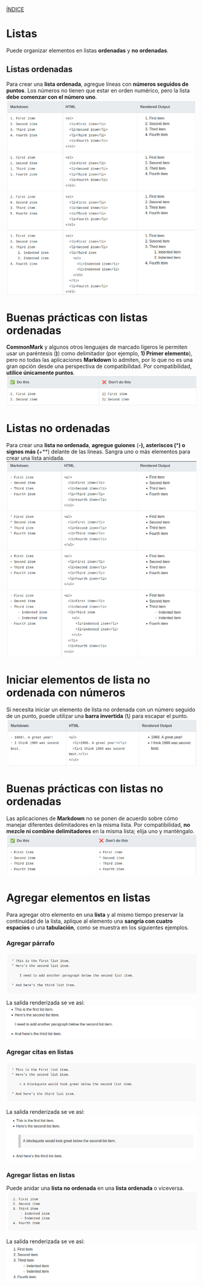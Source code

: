 [ÍNDICE](https://github.com/Zet0699/Guia_markdown/blob/Zet_main/README.md)


# **Listas**

Puede organizar elementos en listas **ordenadas** y **no ordenadas**.


## **Listas ordenadas**

Para crear una **lista ordenada**, agregue líneas con **números seguidos de puntos**. Los números no tienen que estar en orden numérico, pero la lista **debe comenzar con el número uno**.
![listas_01](/IMG/listas_01.jpg "Listas ordenadas")


# **Buenas prácticas con listas ordenadas**

**CommonMark** y algunos otros lenguajes de marcado ligeros le permiten usar un paréntesis \(**\)**\) como delimitador (por ejemplo, **1\) Primer elemento**), pero no todas las aplicaciones **Markdown** lo admiten, por lo que no es una gran opción desde una perspectiva de compatibilidad. Por compatibilidad, **utilice únicamente puntos**.
![listas_02](/IMG/listas_02.jpg "Buenas prácticas")


# **Listas no ordenadas**

Para crear una **lista no ordenada**, **agregue guiones** \(**\-\), **asteriscos** \(**\***\) o **signos más** \(**\+**\) delante de las líneas. 
Sangra uno o más elementos para crear una lista anidada.
![listas_03](/IMG/listas_03.jpg "Listas no ordenadas")


# **Iniciar elementos de lista no ordenada con números**

Si necesita iniciar un elemento de lista no ordenada con un número seguido de un punto, puede utilizar una **barra invertida** \(**\\**\) para escapar el punto.   
![listas_04](/IMG/listas_04.jpg "Escapar punto")


# **Buenas prácticas con listas no ordenadas**

Las aplicaciones de **Markdown** no se ponen de acuerdo sobre cómo manejar diferentes delimitadores en la misma lista. 
Por compatibilidad, **no mezcle ni combine delimitadores** en la misma lista; elija uno y manténgalo.
![listas_05](/IMG/listas_05.jpg "Buenas prácticas")


# **Agregar elementos en listas**
Para agregar otro elemento en una **lista** y al mismo tiempo preservar la continuidad de la lista, aplique al elemento una **sangría con cuatro espacios** o una **tabulación**, como se muestra en los siguientes ejemplos.


### **Agregar párrafo**
![listas_06](/IMG/listas_06.jpg "Agregar párrafos en listas")

La salida renderizada se ve así:
![listas_07](/IMG/listas_07.jpg "Salida renderizada")


### **Agregar citas en listas**
![listas_08](/IMG/listas_08.jpg "Agregar citas en listas")

La salida renderizada se ve así:
![listas_09](/IMG/listas_09.jpg "Salida renderizada")


### **Agregar listas en listas**
Puede anidar una **lista no ordenada** en una **lista ordenada** o viceversa.
![listas_10](/IMG/listas_10.jpg "Agregar listas en listas")

La salida renderizada se ve así:
![listas_11](/IMG/listas_11.jpg "Salida renderizada")
